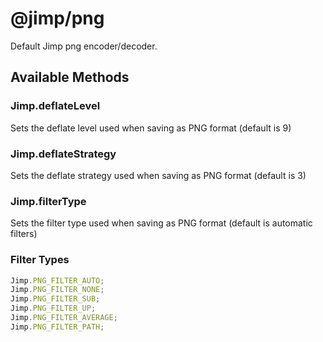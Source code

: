# @jimp/png

Default Jimp png encoder/decoder.

## Available Methods

### Jimp.deflateLevel

Sets the deflate level used when saving as PNG format (default is 9)

### Jimp.deflateStrategy

Sets the deflate strategy used when saving as PNG format (default is 3)

### Jimp.filterType

Sets the filter type used when saving as PNG format (default is automatic filters)

### Filter Types

```js
Jimp.PNG_FILTER_AUTO;
Jimp.PNG_FILTER_NONE;
Jimp.PNG_FILTER_SUB;
Jimp.PNG_FILTER_UP;
Jimp.PNG_FILTER_AVERAGE;
Jimp.PNG_FILTER_PATH;
```
